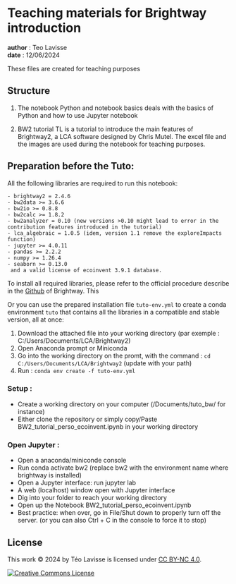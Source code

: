# Teaching materials for Brightway introduction

**author** : Teo Lavisse  
**date** : 12/06/2024

These files are created for teaching purposes

## Structure

1. The notebook Python and notebook basics deals with the basics of Python and how to use Jupyter notebook

2. BW2 tutorial TL is a tutorial to introduce the main features of Brightway2, a LCA software designed by Chris Mutel. The excel file and the images are used during the notebook for teaching purposes.


## Preparation before the Tuto:

All the following libraries are required to run this notebook:
```
- brightway2 = 2.4.6 
- bw2data >= 3.6.6
- bw2io >= 0.8.8
- bw2calc >= 1.8.2
- bw2analyzer = 0.10 (new versions >0.10 might lead to error in the contribution features introduced in the tutorial)
- lca_algebraic = 1.0.5 (idem, version 1.1 remove the exploreImpacts function)
- jupyter >= 4.0.11
- pandas >= 2.2.2
- numpy >= 1.26.4
- seaborn >= 0.13.0
 and a valid license of ecoinvent 3.9.1 database.
```

To install all required libraries, please refer to the official procedure describe in the [Github](https://docs.brightway.dev/en/latest/content/installation/index.html) of Brightway. This

Or you can use the prepared installation file ``tuto-env.yml`` to create a conda environment ``tuto`` that contains all the libraries in a compatible and stable version, all at once:
1)	Download the attached file into your working directory (par exemple : C:/Users/Documents/LCA/Brightway2)
2)	Open Anaconda prompt or Miniconda
3)	Go into the working directory on the promt, with the command : ``cd C:/Users/Documents/LCA/Brightway2`` (update with your path)
4)	Run : ``conda env create -f tuto-env.yml``


### Setup :
- Create a working directory on your computer (/Documents/tuto_bw/ for instance)
- Either clone the repository or simply copy/Paste BW2_tutorial_perso_ecoinvent.ipynb in your working directory

### Open Jupyter :
- Open a anaconda/miniconde console
- Run conda activate bw2 (replace bw2 with the environment name where brightway is installed)
- Open a Jupyter interface: run jupyter lab
- A web (localhost) window open with Jupyter interface 
- Dig into your folder to reach your working directory
- Open up the Notebook BW2_tutorial_perso_ecoinvent.ipynb
- Best practice: when over, go in File/Shut down to properly turn off the server. (or you can also Ctrl + C in the console to force it to stop)


## License

This work © 2024 by Téo Lavisse is licensed under [CC BY-NC 4.0](http://creativecommons.org/licenses/by-nc/4.0/).

<a rel="license" href="http://creativecommons.org/licenses/by-nc/4.0/">
  <img alt="Creative Commons License" style="border-width:0" src="https://i.creativecommons.org/l/by-nc/4.0/88x31.png" />
</a>
